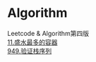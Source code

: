 # Algorithm
Leetcode &amp; Algorithm第四版   
[11.盛水最多的容器](./Leetcode图解/[11]盛水最多的容器.md)  
[949.验证栈序列](./Leetcode图解/%5B946%5D验证栈序列.md)  

